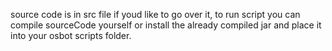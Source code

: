 source code is in src file if youd like to go over it, to run script you can compile sourceCode yourself or install the already compiled jar and place it into your osbot scripts folder.
